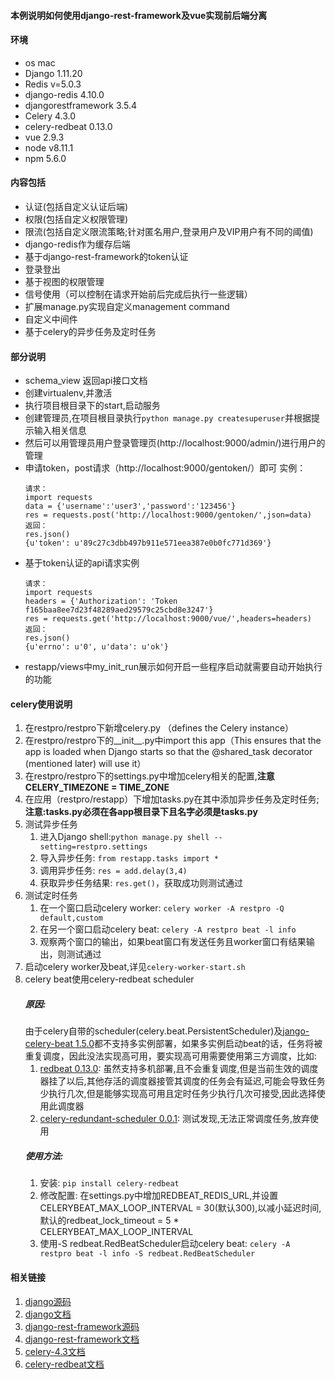 #### 本例说明如何使用django-rest-framework及vue实现前后端分离
#### 环境
* os mac
* Django 1.11.20
* Redis v=5.0.3
* django-redis 4.10.0
* djangorestframework 3.5.4
* Celery 4.3.0
* celery-redbeat 0.13.0
* vue 2.9.3
* node v8.11.1
* npm 5.6.0
#### 内容包括
* 认证(包括自定义认证后端)
* 权限(包括自定义权限管理)
* 限流(包括自定义限流策略;针对匿名用户,登录用户及VIP用户有不同的阈值)
* django-redis作为缓存后端
* 基于django-rest-framework的token认证
* 登录登出
* 基于视图的权限管理
* 信号使用（可以控制在请求开始前后完成后执行一些逻辑）
* 扩展manage.py实现自定义management command
* 自定义中间件
* 基于celery的异步任务及定时任务
#### 部分说明
* schema_view 返回api接口文档
* 创建virtualenv,并激活
* 执行项目根目录下的start,启动服务
* 创建管理员,在项目根目录执行`python manage.py createsuperuser`并根据提示输入相关信息
* 然后可以用管理员用户登录管理页(http://localhost:9000/admin/)进行用户的管理
* 申请token，post请求（http://localhost:9000/gentoken/）即可
    实例：
    ```
    请求：
    import requests
    data = {'username':'user3','password':'123456'}
    res = requests.post('http://localhost:9000/gentoken/',json=data)
    返回：
    res.json()
    {u'token': u'89c27c3dbb497b911e571eea387e0b0fc771d369'}
    ```
* 基于token认证的api请求实例
    ```
    请求：
    import requests
    headers = {'Authorization': 'Token f165baa8ee7d23f48289aed29579c25cbd8e3247'}
    res = requests.get('http://localhost:9000/vue/',headers=headers)
    返回：
    res.json()
    {u'errno': u'0', u'data': u'ok'}
    ```
* restapp/views中my_init_run展示如何开启一些程序启动就需要自动开始执行的功能
#### celery使用说明
1. 在restpro/restpro下新增celery.py （defines the Celery instance）
2. 在restpro/restpro下的__init__.py中import this app（This ensures that the app is loaded when Django starts so that the @shared_task decorator (mentioned later) will use it）
3. 在restpro/restpro下的settings.py中增加celery相关的配置,**注意CELERY_TIMEZONE = TIME_ZONE**
4. 在应用（restpro/restapp）下增加tasks.py在其中添加异步任务及定时任务;**注意:tasks.py必须在各app根目录下且名字必须是tasks.py**
5. 测试异步任务
    1. 进入Django shell:`python manage.py shell --setting=restpro.settings`
    2. 导入异步任务: `from restapp.tasks import *`
    3. 调用异步任务: `res = add.delay(3,4)`
    4. 获取异步任务结果: `res.get()`，获取成功则测试通过
6. 测试定时任务
    1. 在一个窗口启动celery worker: `celery worker -A restpro -Q default,custom`
    2. 在另一个窗口启动celery beat: `celery -A restpro beat -l info`
    3. 观察两个窗口的输出，如果beat窗口有发送任务且worker窗口有结果输出，则测试通过
7. 启动celery worker及beat,详见`celery-worker-start.sh`
8. celery beat使用celery-redbeat scheduler
   ##### 原因:
   由于celery自带的scheduler(celery.beat.PersistentScheduler)及[jango-celery-beat 1.5.0](https://github.com/celery/django-celery-beat)都不支持多实例部署，如果多实例启动beat的话，任务将被重复调度，因此没法实现高可用，要实现高可用需要使用第三方调度，比如:
   1. [redbeat 0.13.0](https://github.com/sibson/redbeat):
   虽然支持多机部署,且不会重复调度,但是当前生效的调度器挂了以后,其他存活的调度器接管其调度的任务会有延迟,可能会导致任务少执行几次,但是能够实现高可用且定时任务少执行几次可接受,因此选择使用此调度器
   2. [celery-redundant-scheduler 0.0.1](https://github.com/MnogoByte/celery-redundant-scheduler):
   测试发现,无法正常调度任务,放弃使用
   ##### 使用方法:
   1. 安装: `pip install celery-redbeat`
   2. 修改配置: 在settings.py中增加REDBEAT_REDIS_URL,并设置CELERYBEAT_MAX_LOOP_INTERVAL = 30(默认300),以减小延迟时间,默认的redbeat_lock_timeout = 5 * CELERYBEAT_MAX_LOOP_INTERVAL
   3. 使用-S redbeat.RedBeatScheduler启动celery beat: `celery -A restpro beat -l info -S redbeat.RedBeatScheduler`

#### 相关链接
1. [django源码](https://github.com/django/django)
2. [django文档](https://docs.djangoproject.com/zh-hans)
3. [django-rest-framework源码](https://github.com/encode/django-rest-framework)
4. [django-rest-framework文档](https://q1mi.github.io/Django-REST-framework-documentation)
5. [celery-4.3文档](http://docs.celeryproject.org/en/latest/index.html)
6. [celery-redbeat文档](https://pypi.org/project/celery-redbeat/)
